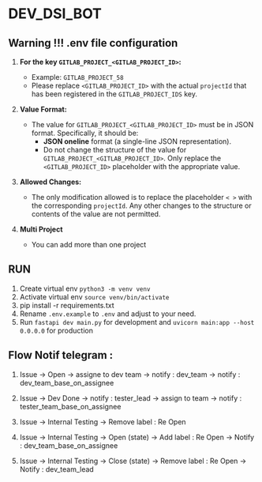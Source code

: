 # DEV_DSI_BOT

## Warning !!! .env file configuration
1. **For the key `GITLAB_PROJECT_<GITLAB_PROJECT_ID>`:**
   - Example: `GITLAB_PROJECT_58`
   - Please replace `<GITLAB_PROJECT_ID>` with the actual `projectId` that has been registered in the `GITLAB_PROJECT_IDS` key.

2. **Value Format:**
   - The value for `GITLAB_PROJECT_<GITLAB_PROJECT_ID>` must be in JSON format. Specifically, it should be:
      - **JSON oneline** format (a single-line JSON representation).
      - Do not change the structure of the value for `GITLAB_PROJECT_<GITLAB_PROJECT_ID>`. Only replace the   `<GITLAB_PROJECT_ID>` placeholder with the appropriate value.

3. **Allowed Changes:**
   - The only modification allowed is to replace the placeholder `< >` with the corresponding `projectId`. Any other changes to the structure or contents of the value are not permitted.

4. **Multi Project**
   - You can add more than one project


## RUN
1. Create virtual env `python3 -m venv venv`
2. Activate virtual env `source venv/bin/activate`
3. pip install -r requirements.txt
4. Rename `.env.example` to `.env` and adjust to your need.
6. Run `fastapi dev main.py` for development and `uvicorn main:app --host 0.0.0.0` for production


## Flow Notif telegram : 

1. Issue -> Open -> assigne to dev team 
            -> notify : dev_team -> notify : dev_team_base_on_assignee

2. Issue -> Dev Done 
            -> notify : tester_lead -> assign to team -> notify : tester_team_base_on_assignee

3. Issue -> Internal Testing
            -> Remove label : Re Open

4. Issue -> Internal Testing -> Open (state)
                                -> Add label : Re Open
                                -> Notify : dev_team_base_on_assignee

5. Issue -> Internal Testing -> Close (state)
                                -> Remove label : Re Open
                                -> Notify : dev_team_lead


